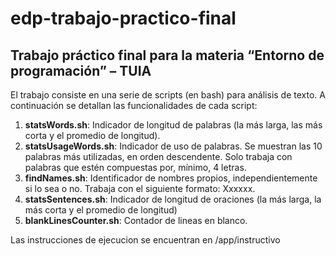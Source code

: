 # edp-trabajo-practico-final

## **Trabajo práctico final para la materia “Entorno de programación” – TUIA**

El trabajo consiste en una serie de scripts (en bash) para análisis de texto. A continuación se detallan las funcionalidades de cada script:

1. **statsWords.sh**: Indicador de longitud de palabras (la más larga, las más corta y el promedio de longitud).
2. **statsUsageWords.sh**: Indicador de uso de palabras. Se muestran las 10 palabras más utilizadas, en orden descendente. Solo trabaja con palabras que estén compuestas por, mínimo, 4 letras.
3. **findNames.sh**: Identificador de nombres propios, independientemente si lo sea o no. Trabaja con el siguiente formato: Xxxxxx.
4. **statsSentences.sh**: Indicador de longitud de oraciones (la más larga, la más corta y el promedio de longitud)
5. **blankLinesCounter.sh**: Contador de lineas en blanco.

Las instrucciones de ejecucion se encuentran en /app/instructivo
